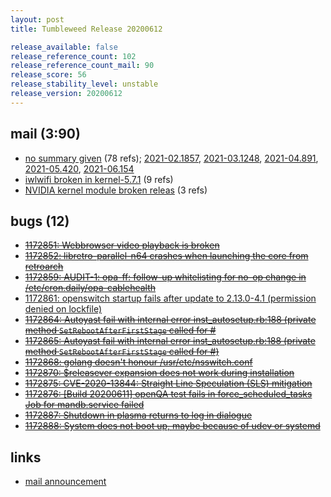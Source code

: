 ```yaml
---
layout: post
title: Tumbleweed Release 20200612

release_available: false
release_reference_count: 102
release_reference_count_mail: 90
release_score: 56
release_stability_level: unstable
release_version: 20200612
---
```


## mail (3:90)

- [no summary given](https://github.com/boombatower/tumbleweed-review/issues/10) (78 refs); [2021-02.1857](https://github.com/boombatower/tumbleweed-review/issues/10), [2021-03.1248](https://github.com/boombatower/tumbleweed-review/issues/10), [2021-04.891](https://github.com/boombatower/tumbleweed-review/issues/10), [2021-05.420](https://github.com/boombatower/tumbleweed-review/issues/10), [2021-06.154](https://github.com/boombatower/tumbleweed-review/issues/10)
- [iwlwifi broken in kernel-5.7.1](https://lists.opensuse.org/opensuse-factory/2020-06/msg00171.html) (9 refs)
- [NVIDIA kernel module broken releas](https://lists.opensuse.org/opensuse-factory/2020-06/msg00157.html) (3 refs)

## bugs (12)

<!--more-->

- ~~[1172851: Webbrowser video playback is broken](https://bugzilla.opensuse.org/show_bug.cgi?id=1172851)~~
- ~~[1172852: libretro-parallel-n64 crashes when launching the core from retroarch](https://bugzilla.opensuse.org/show_bug.cgi?id=1172852)~~
- ~~[1172859: AUDIT-1: opa-ff: follow-up whitelisting for no-op change in /etc/cron.daily/opa-cablehealth](https://bugzilla.opensuse.org/show_bug.cgi?id=1172859)~~
- [1172861: openswitch startup fails after update to 2.13.0-4.1 (permission denied on lockfile)](https://bugzilla.opensuse.org/show_bug.cgi?id=1172861)
- ~~[1172864: Autoyast fail with internal error inst_autosetup.rb:188 (private method `SetRebootAfterFirstStage` called for #](https://bugzilla.opensuse.org/show_bug.cgi?id=1172864)~~
- ~~[1172865: Autoyast fail with internal error inst_autosetup.rb:188 (private method `SetRebootAfterFirstStage` called for #)](https://bugzilla.opensuse.org/show_bug.cgi?id=1172865)~~
- ~~[1172868: golang doesn't honour /usr/etc/nsswitch.conf](https://bugzilla.opensuse.org/show_bug.cgi?id=1172868)~~
- ~~[1172870: $releasever expansion does not work during installation](https://bugzilla.opensuse.org/show_bug.cgi?id=1172870)~~
- ~~[1172875: CVE-2020-13844: Straight Line Speculation (SLS) mitigation](https://bugzilla.opensuse.org/show_bug.cgi?id=1172875)~~
- ~~[1172876: \[Build 20200611\] openQA test fails in force_scheduled_tasks Job for mandb.service failed](https://bugzilla.opensuse.org/show_bug.cgi?id=1172876)~~
- ~~[1172887: Shutdown in plasma returns to log in dialogue](https://bugzilla.opensuse.org/show_bug.cgi?id=1172887)~~
- ~~[1172888: System does not boot up, maybe because of udev or systemd](https://bugzilla.opensuse.org/show_bug.cgi?id=1172888)~~



## links

- [mail announcement](https://github.com/boombatower/tumbleweed-review/issues/10)
